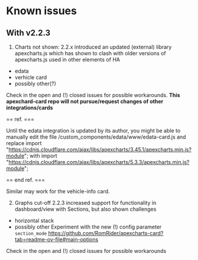 # Known issues

## With v2.2.3
1. Charts not shown: 
2.2.x introduced an updated (external) library apexcharts.js which has shown to clash with older versions of apexcharts.js used in other elements of HA
- edata
- verhicle card
- possibly other(?)

Check in the open and (!) closed issues for possible workarounds.
**This apexchard-card repo will not pursue/request changes of other integrations/cards**

== ref. ===

Until the edata integration is updated by its author, you might be able to manually edit the file /custom_components/edata/www/edata-card.js and replace
import "https://cdnjs.cloudflare.com/ajax/libs/apexcharts/3.45.1/apexcharts.min.js?module";
with
import "https://cdnjs.cloudflare.com/ajax/libs/apexcharts/5.3.3/apexcharts.min.js?module";

== end ref. ===

Similar may work for the vehicle-info card.

2. Graphs cut-off
2.2.3 increased support for functionality in dashboard/view with Sections, but also shown challenges
- horizontal stack
- possibly other
Experiment with the new (!) config parameter ```section_mode``` https://github.com/RomRider/apexcharts-card?tab=readme-ov-file#main-options

Check in the open and (!) closed issues for possible workarounds
